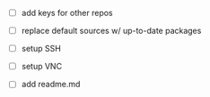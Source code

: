 - [ ] add keys for other repos
- [ ] replace default sources w/ up-to-date packages
- [ ] setup SSH
- [ ] setup VNC
- [ ] add readme.md

